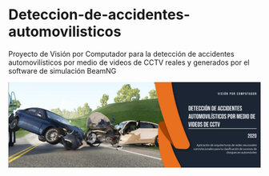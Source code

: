 # Deteccion-de-accidentes-automovilisticos
Proyecto de Visión por Computador para la detección de accidentes automovilísticos por medio de videos de CCTV reales y generados por el software de simulación BeamNG

![Alt text](https://github.com/juandmantilla/Deteccion-de-accidentes-automovilisticos/blob/master/Notebooks/banner%20Vision2-01.png "Banner Proyecto")
